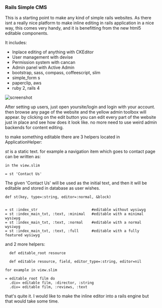 ### Rails Simple CMS

This is a starting point to make any kind of simple rails websites. As there isnt a really nice platform to make inline editing in rails application in a nice way, this comes very handy, and it is benefitting from the new html5 editable components.

It includes:

* Inplace editing of anything with CKEditor
* User management with devise
* Permission system with cancan
* Admin panel with Active Admin
* bootstrap, sass, compass, coffeescript, slim
* simple_form s
* paperclip, aws
* ruby 2, rails 4

![screenshot](https://www.evernote.com/shard/s128/sh/44039a21-8c29-40e0-9074-4dff0fa9d2f1/ba1bdafb7636d94d543372bedfcd5492/res/593c97e1-06e5-4d12-9fd1-2f9d25442e98/skitch.png)

After setting up users, just open yoursite/login and login with your account. then browse any page of the website and the yellow admin toolbox will appear. by clicking on the edit button you can edit every part of the website just in place and see how does it look like. no more need to use weird admin backends for content editing.

to make something editable there are 3 helpers located in ApplicationHelper:

*st* is a static text. for example a navigation item which goes to contact page can be written as:
```
in the view.slim

= st 'Contact Us'
```
The given 'Contact Us' will be used as the initial text, and then it will be editable and stored in database as user wishes.

```
def st(key, type=:string, editor=:normal, &block)


= st :index_str                         #editable without wysiwyg
= st :index_main_txt, :text, :minimal   #editable with a minimal wysiwyg
= st :index_main_txt, :text, :normal    #editable with a normal wysiwyg
= st :index_main_txt, :text, :full      #editable with a fully featured wysiwyg
```


and 2 more helpers:

```
  def editable_root resource

  def editable resource, field, editor_type=:string, editor=nil

for example in view.slim

= editable_root film do
  .div= editable film, :director, :string
  .div= editable film, :reviews, :text
```

that's quite it. I would like to make the inline editor into a rails engine but that would take some time.
